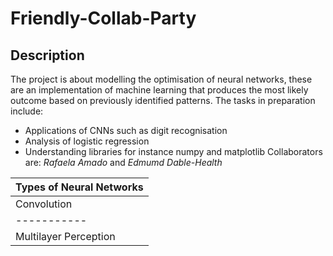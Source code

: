 # Friendly-Collab-Party
## Description
The project is about modelling the optimisation of neural networks, these are an implementation of machine learning that produces the most likely outcome based on previously identified patterns. 
The tasks in preparation include:
* Applications of CNNs such as digit recognisation
* Analysis of logistic regression
* Understanding libraries for instance numpy and matplotlib
Collaborators are: *Rafaela Amado* and *Edmumd Dable-Health*

|Types of Neural Networks|
|------------------------|
|Convolution|Recurrent|
|-----------|---------|
|Multilayer Perception|

